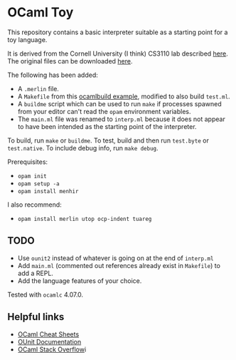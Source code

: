 # OCaml Toy

This repository contains a basic interpreter suitable as a starting point for a toy language.

It is derived from the Cornell University (I think) CS3110 lab described [here](https://www.cs.cornell.edu/courses/cs3110/2015fa/l/12-interp/rec.html).  The original files can be downloaded [here](https://www.cs.cornell.edu/courses/cs3110/2015fa/l/12-interp/rec-code.zip).

The following has been added:

- A `.merlin` file.
- A `Makefile` from this [ocamlbuild example](https://github.com/ocaml/ocamlbuild/tree/master/examples/05-lex-yacc), modified to also build `test.ml`.
- A `buildme` script which can be used to run `make` if processes spawned from your editor can't read the `opam` environment variables.
- The `main.ml` file was renamed to `interp.ml` because it does not appear to have been intended as the starting point of the interpreter.

To build, run `make` or `buildme`.  To test, build and then run `test.byte` or `test.native`.  To include debug info, run `make debug`.

Prerequisites: 

- `opam init`
- `opam setup -a`
- `opam install menhir`

I also recommend:

- `opam install merlin utop ocp-indent tuareg`

## TODO

- Use `ounit2` instead of whatever is going on at the end of `interp.ml`
- Add `main.ml` (commented out references already exist in `Makefile`) to add a REPL.
- Add the language features of your choice.

Tested with `ocamlc` 4.07.0.

## Helpful links
 
- [OCaml Cheat Sheets](https://ocaml.org/docs/cheat_sheets.html)
- [OUnit Documentation](http://ounit.forge.ocamlcore.org/api-ounit/index.html)
- [OCaml Stack Overflow](https://stackoverflow.com/questions/tagged/ocaml)i


